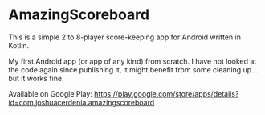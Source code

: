 # AmazingScoreboard

This is a simple 2 to 8-player score-keeping app for Android written in Kotlin.

My first Android app (or app of any kind) from scratch. I have not looked at the code again since publishing it, it might benefit from some cleaning up... but it works fine.

Available on Google Play: https://play.google.com/store/apps/details?id=com.joshuacerdenia.amazingscoreboard
